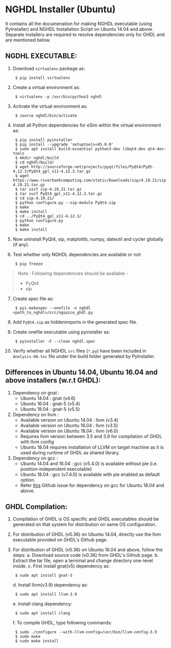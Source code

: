 NGHDL Installer (Ubuntu)
====


It contains all the documenation for making NGHDL executable (using PyInstaller) and NGHDL Installation Script on Ubuntu 14.04 and above.
Separate installers are required to resolve dependencies only for GHDL and are mentioned below. 


## NGDHL EXECUTABLE:

1. Download `virtualenv` package as:

	    $ pip install virtualenv

2. Create a virtual environment as:

		$ virtualenv -p /usr/bin/python3 nghdl

3. Activate the virtual environment as:
	
		$ source nghdl/bin/activate

4. Install all Python dependencies for eSim within the virtual environment as:

		$ pip install pyinstaller
		$ pip install --upgrade 'setuptools<45.0.0'
		$ sudo apt install build-essential python3-dev libqt4-dev qt4-dev-tools
		$ mkdir nghdl/build
		$ cd nghdl/build/
		$ wget http://sourceforge.net/projects/pyqt/files/PyQt4/PyQt-4.12.3/PyQt4_gpl_x11-4.12.3.tar.gz
		$ wget https://www.riverbankcomputing.com/static/Downloads/sip/4.19.21/sip-4.19.21.tar.gz
		$ tar xzvf sip-4.19.21.tar.gz
		$ tar xvzf PyQt4_gpl_x11-4.12.3.tar.gz
		$ cd sip-4.19.21/
		$ python configure.py --sip-module PyQt4.sip
		$ make
		$ make install
		$ cd ../PyQt4_gpl_x11-4.12.3/
		$ python configure.py
		$ make
		$ make install

5. Now uninstall PyQt4, sip, matplotlib, numpy, dateutil and cycler globally (if any).

6. Test whether only NGHDL dependencies are available or not:

		$ pip freeze

> Note : Following dependencies should be available -
>	- PyQt4
> 	- sip

7. Create spec file as:

		$ pyi-makespec --onefile -n nghdl <path_to_nghdl>/src/ngspice_ghdl.py

8. Add `PyQt4.sip` as hiddenimports in the generated spec file.

9. Create onefile executable using pyinstaller as:
		
		$ pyinstaller -F --clean nghdl.spec

10. Verify whether all NGHDL `src` files (`*.py`) have been included in `Analysis-00.toc` file under the build folder generated by PyInstaller.



## Differences in Ubuntu 14.04, Ubuntu 16.04 and above installers (w.r.t GHDL):
1. Dependency on gnat :
	- Ubuntu 14.04 : gnat (v4.6)
	- Ubuntu 16.04 : gnat-5 (v5.4)
	- Ubuntu 18.04 : gnat-5 (v5.5)
2. Dependency on llvm :
	- Available version on Ubuntu 14.04 : llvm (v3.4)
	- Available version on Ubuntu 16.04 : llvm (v3.5)
	- Available version on Ubuntu 18.04 : llvm (v6.0)
	- Requires llvm version between 3.5 and 3.9 for compilation of GHDL with llvm config
	- Ubuntu 18.04 requires installation of LLVM on target machine as it is used during runtime of GHDL as shared library.
3. Dependency on gcc : 
	- Ubuntu 14.04 and 16.04 : gcc (v5.4.0) is available without pie (i.e. position-independent executable)
	- Ubuntu 18.04 : gcc (v7.4.0) is available with pie enabled as default option.
	- Refer [this](https://github.com/ghdl/ghdl/issues/213) Github issue for dependency on gcc for Ubuntu 18.04 and above.


## GHDL Compilation:
1. Compilation of GHDL is OS specific and GHDL executables should be generated on that system for distribution on same OS configuration.
2. For distribution of GHDL (v0.36) on Ubuntu 14.04, directly use the llvm executable provided on GHDL's Github page.
3. For distribution of GHDL (v0.36) on Ubuntu 16.04 and above, follow the steps:
	a. Download source code (v0.36) from GHDL's Github page.
	b. Extract the tar file, open a terminal and change directory one-level inside.
	c. First install gnat(v5) dependency as:
	
		$ sudo apt install gnat-5

	d. Install llvm(v3.9) dependency as:

		$ sudo apt install llvm-3.9

	e. Install clang dependency:

		$ sudo apt install clang

	f. To compile GHDL, type following commands:

		$ sudo ./configure --with-llvm-config=/usr/bin/llvm-config-3.9
		$ sudo make
		$ sudo make install
